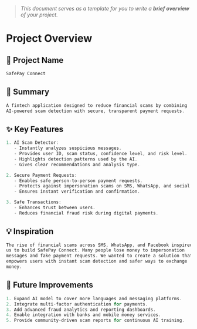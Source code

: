 > *This document serves as a template for you to write a **brief overview** of your project.*

# Project Overview

## 🎯 Project Name
``` c
SafePay Connect
```

## 🚀 Summary
``` c
A fintech application designed to reduce financial scams by combining
AI-powered scam detection with secure, transparent payment requests.

```

## ✨ Key Features
``` c
1. AI Scam Detector:
   - Instantly analyzes suspicious messages.
   - Provides user ID, scam status, confidence level, and risk level.
   - Highlights detection patterns used by the AI.
   - Gives clear recommendations and analysis type.

2. Secure Payment Requests:
   - Enables safe person-to-person payment requests.
   - Protects against impersonation scams on SMS, WhatsApp, and social media.
   - Ensures instant verification and confirmation.

3. Safe Transactions:
   - Enhances trust between users.
   - Reduces financial fraud risk during digital payments.

```

## 💡 Inspiration
``` c
The rise of financial scams across SMS, WhatsApp, and Facebook inspired
us to build SafePay Connect. Many people lose money to impersonation 
messages and fake payment requests. We wanted to create a solution that
empowers users with instant scam detection and safer ways to exchange
money.

```

## 📌 Future Improvements
``` c
1. Expand AI model to cover more languages and messaging platforms.
2. Integrate multi-factor authentication for payments.
3. Add advanced fraud analytics and reporting dashboards.
4. Enable integration with banks and mobile money services.
5. Provide community-driven scam reports for continuous AI training.

```

